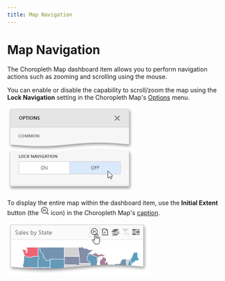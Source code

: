 ```yaml
---
title: Map Navigation
---
```

# Map Navigation
The Choropleth Map dashboard item allows you to perform navigation actions such as zooming and scrolling using the mouse.

You can enable or disable the capability to scroll/zoom the map using the **Lock Navigation** setting in the Choropleth Map's [Options](../../ui-elements/dashboard-item-menu.md) menu.

![wdd-map-lock-navigation](../../../../images/img125404.png)

To display the entire map within the dashboard item, use the **Initial Extent** button (the ![wdd-map-initial-size-icon](../../../../images/img125402.png) icon) in the Choropleth Map's [caption](../../dashboard-layout/dashboard-item-caption.md).

![wdd-choropleth-map-initial-state](../../../../images/img125403.png)